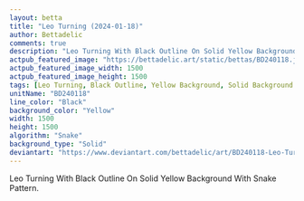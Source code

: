 ```yaml
---
layout: betta
title: "Leo Turning (2024-01-18)"
author: Bettadelic
comments: true
description: "Leo Turning With Black Outline On Solid Yellow Background With Snake Pattern."
actpub_featured_image: "https://bettadelic.art/static/bettas/BD240118.jpg"
actpub_featured_image_width: 1500
actpub_featured_image_height: 1500
tags: [Leo Turning, Black Outline, Yellow Background, Solid Background Pattern, Snake Pattern, January 2024]
unitName: "BD240118"
line_color: "Black"
background_color: "Yellow"
width: 1500
height: 1500
algorithm: "Snake"
background_type: "Solid"
deviantart: "https://www.deviantart.com/bettadelic/art/BD240118-Leo-Turning-2024-01-18-1012328710"
---
```


Leo Turning With Black Outline On Solid Yellow Background With Snake Pattern.
